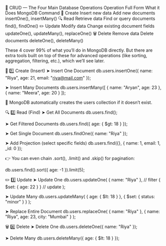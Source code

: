 🧩 CRUD — The Four Main Database Operations
Operation	Full Form	What it Does	MongoDB Command
🧱 Create	Insert new data	Add new documents	insertOne(), insertMany()
🔍 Read	Retrieve data	Find or query documents	find(), findOne()
✏️ Update	Modify data	Change existing document fields	updateOne(), updateMany(), replaceOne()
🗑️ Delete	Remove data	Delete documents	deleteOne(), deleteMany()

These 4 cover 99% of what you’ll do in MongoDB directly.
But there are extra tools built on top of these for advanced operations (like sorting, aggregation, filtering, etc.), which we’ll see later.

🧱 1️⃣ Create (Insert)
➤ Insert One Document
db.users.insertOne({
  name: "Riya",
  age: 21,
  email: "riya@mail.com"
});

➤ Insert Many Documents
db.users.insertMany([
  { name: "Aryan", age: 23 },
  { name: "Meera", age: 20 }
]);


📘 MongoDB automatically creates the users collection if it doesn’t exist.

🔍 2️⃣ Read (Find)
➤ Get All Documents
db.users.find();

➤ Get Filtered Documents
db.users.find({ age: { $gt: 18 } });

➤ Get Single Document
db.users.findOne({ name: "Riya" });

➤ Add Projection (select specific fields)
db.users.find({}, { name: 1, email: 1, _id: 0 });


👉 You can even chain .sort(), .limit() and .skip() for pagination:

db.users.find().sort({ age: -1 }).limit(5);

✏️ 3️⃣ Update
➤ Update One
db.users.updateOne(
  { name: "Riya" },           // filter
  { $set: { age: 22 } }       // update
);

➤ Update Many
db.users.updateMany(
  { age: { $lt: 18 } },
  { $set: { status: "minor" } }
);

➤ Replace Entire Document
db.users.replaceOne(
  { name: "Riya" },
  { name: "Riya", age: 23, city: "Mumbai" }
);

🗑️ 4️⃣ Delete
➤ Delete One
db.users.deleteOne({ name: "Riya" });

➤ Delete Many
db.users.deleteMany({ age: { $lt: 18 } });
